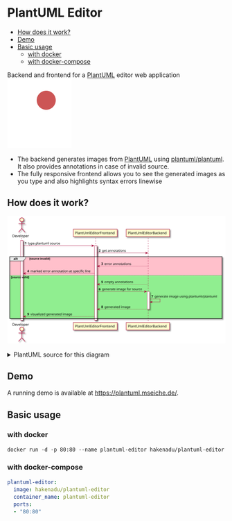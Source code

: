 # PlantUML Editor

* [How does it work?](#how-does-it-work)  
* [Demo](#demo)
* [Basic usage](#basic-usage)
    * [with docker](#with-docker)
    * [with docker-compose](#with-docker-compose) 


Backend and frontend for a [PlantUML](https://plantuml.com/de/) editor web application 
![hakenadu/plantuml-editor logo](./plantuml-editor-frontend/src/favicon.svg)
* The backend generates images from [PlantUML](https://plantuml.com/de/) using [plantuml/plantuml](https://github.com/plantuml/plantuml). It also provides annotations in case of invalid source.
* The fully responsive frontend allows you to see the generated images as you type and also highlights syntax errors linewise

## How does it work?
![Sequence Diagram for hakenadu/plantuml-editor](./misc/plantuml-editor.svg)
<details>
  <summary>PlantUML source for this diagram</summary>
  
  ```
  @startuml

  autonumber

  actor Developer
  participant PlantUmlEditorFrontend
  participant PlantUmlEditorBackend

  activate Developer
  Developer -> PlantUmlEditorFrontend: type plantuml source

  activate PlantUmlEditorFrontend
  PlantUmlEditorFrontend -> PlantUmlEditorBackend: get annotations

  alt #pink source invalid
      PlantUmlEditorBackend --> PlantUmlEditorFrontend: error annotations
      deactivate PlantUmlEditorBackend
      PlantUmlEditorFrontend --> Developer: marked error annotation at specific line
  else #lightgreen source valid
      PlantUmlEditorBackend --> PlantUmlEditorFrontend: empty annotations
      deactivate PlantUmlEditorBackend
      PlantUmlEditorFrontend -> PlantUmlEditorBackend: generate image for source
      activate PlantUmlEditorBackend
      PlantUmlEditorBackend -> PlantUmlEditorBackend: generate image using plantuml/plantuml
      PlantUmlEditorBackend --> PlantUmlEditorFrontend: generated image
      deactivate PlantUmlEditorBackend
      PlantUmlEditorFrontend --> Developer: visualized generated image
  end

  deactivate PlantUmlEditorFrontend
  deactivate Developer

  @enduml
  ```

</details>

## Demo
A running demo is available at https://plantuml.mseiche.de/.

## Basic usage
### with docker
```shell
docker run -d -p 80:80 --name plantuml-editor hakenadu/plantuml-editor
```

### with docker-compose
```yaml
plantuml-editor:
  image: hakenadu/plantuml-editor
  container_name: plantuml-editor
  ports:
  - "80:80"
```
